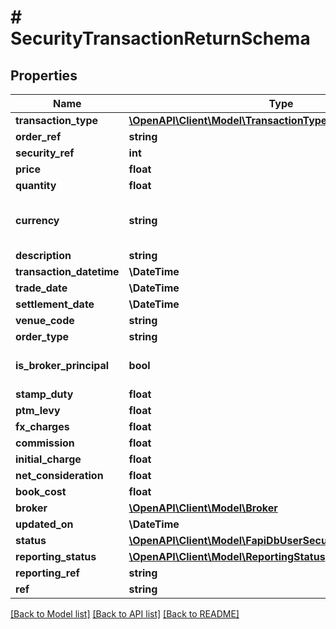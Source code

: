 # # SecurityTransactionReturnSchema

## Properties

Name | Type | Description | Notes
------------ | ------------- | ------------- | -------------
**transaction_type** | [**\OpenAPI\Client\Model\TransactionType**](TransactionType.md) |  |
**order_ref** | **string** |  |
**security_ref** | **int** |  |
**price** | **float** |  |
**quantity** | **float** |  |
**currency** | **string** | Must be an ISO 4217 currency code | [optional] [default to 'GBP']
**description** | **string** |  | [optional]
**transaction_datetime** | **\DateTime** |  |
**trade_date** | **\DateTime** |  |
**settlement_date** | **\DateTime** |  |
**venue_code** | **string** |  | [optional]
**order_type** | **string** |  | [optional]
**is_broker_principal** | **bool** |  | [optional] [default to true]
**stamp_duty** | **float** |  | [optional]
**ptm_levy** | **float** |  | [optional]
**fx_charges** | **float** |  | [optional]
**commission** | **float** |  | [optional]
**initial_charge** | **float** |  | [optional]
**net_consideration** | **float** |  | [optional]
**book_cost** | **float** |  | [optional]
**broker** | [**\OpenAPI\Client\Model\Broker**](Broker.md) |  |
**updated_on** | **\DateTime** |  |
**status** | [**\OpenAPI\Client\Model\FapiDbUserSecurityTransactionStatus**](FapiDbUserSecurityTransactionStatus.md) |  | [optional]
**reporting_status** | [**\OpenAPI\Client\Model\ReportingStatus**](ReportingStatus.md) |  | [optional]
**reporting_ref** | **string** |  | [optional]
**ref** | **string** |  | [optional]

[[Back to Model list]](../../README.md#models) [[Back to API list]](../../README.md#endpoints) [[Back to README]](../../README.md)
